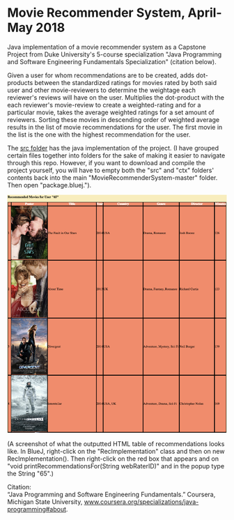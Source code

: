 # Movie Recommender System, April-May 2018 
Java implementation of a movie recommender system as a Capstone Project from Duke University's 5-course specialization "Java Programming and Software Engineering Fundamentals Specialization" (citation below).  

Given a user for whom recommendations are to be created, adds dot-products between the standardized ratings for movies rated by both said user and other movie-reviewers to determine the weightage each reviewer's reviews will have on the user. 
Multiplies the dot-product with the each reviewer's movie-review to create a weighted-rating and for a particular movie, takes the average weighted ratings for a set amount of reviewers. Sorting these movies in descending order of weighted average results in the list of movie recommendations for the user.
The first movie in the list is the one with the highest recommendation for the user.

The [src folder](src) has the java implementation of the project. (I have grouped certain files together into folders for the sake of making it easier to navigate through this repo. However, if you want to download and compile the project yourself, you will have to empty both the "src" and "ctx" folders' contents back into the main "MovieRecommenderSystem-master" folder. Then open "package.bluej.").

![alt text](Recommendations.png "Screenshot")

(A screenshot of what the outputted HTML table of recommendations looks like. In BlueJ, right-click on the "RecImplementation" class and then on new RecImplementation(). Then right-click on the red box that appears and on "void printRecommendationsFor(String webRaterID)" and in the popup type the String "65".)

Citation:<br />
“Java Programming and Software Engineering Fundamentals.” Coursera, Michigan State University, www.coursera.org/specializations/java-programming#about.
